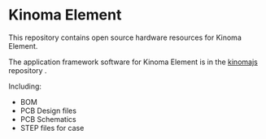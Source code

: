 # Kinoma Element
This repository contains open source hardware resources for Kinoma Element.

The application framework software for Kinoma Element is in the [kinomajs](https://github.com/Kinoma/kinomajs) repository .

Including:

* BOM
* PCB Design files
* PCB Schematics
* STEP files for case

